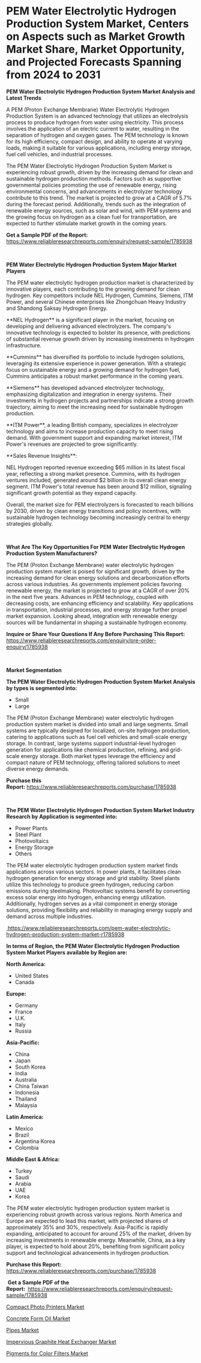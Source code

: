 <p><h1>PEM Water Electrolytic Hydrogen Production System Market, Centers on Aspects such as Market Growth Market Share, Market Opportunity, and Projected Forecasts Spanning from 2024 to 2031</h1></p><p><strong>PEM Water Electrolytic Hydrogen Production System Market Analysis and Latest Trends</strong></p>
<p><p>A PEM (Proton Exchange Membrane) Water Electrolytic Hydrogen Production System is an advanced technology that utilizes an electrolysis process to produce hydrogen from water using electricity. This process involves the application of an electric current to water, resulting in the separation of hydrogen and oxygen gases. The PEM technology is known for its high efficiency, compact design, and ability to operate at varying loads, making it suitable for various applications, including energy storage, fuel cell vehicles, and industrial processes.</p><p>The PEM Water Electrolytic Hydrogen Production System Market is experiencing robust growth, driven by the increasing demand for clean and sustainable hydrogen production methods. Factors such as supportive governmental policies promoting the use of renewable energy, rising environmental concerns, and advancements in electrolyzer technology contribute to this trend. The market is projected to grow at a CAGR of 5.7% during the forecast period. Additionally, trends such as the integration of renewable energy sources, such as solar and wind, with PEM systems and the growing focus on hydrogen as a clean fuel for transportation, are expected to further stimulate market growth in the coming years.</p></p>
<p><strong>Get a Sample PDF of the Report:&nbsp;</strong> <a href="https://www.reliableresearchreports.com/enquiry/request-sample/1785938?utm_campaign=121&utm_medium=2&utm_source=Github&utm_content=ia&utm_term=19122024&utm_id=pem-water-electrolytic-hydrogen-production-system">https://www.reliableresearchreports.com/enquiry/request-sample/1785938</a></p>
<p>&nbsp;</p>
<p><strong>PEM Water Electrolytic Hydrogen Production System Major Market Players</strong></p>
<p><p>The PEM water electrolytic hydrogen production market is characterized by innovative players, each contributing to the growing demand for clean hydrogen. Key competitors include NEL Hydrogen, Cummins, Siemens, ITM Power, and several Chinese enterprises like Zhongchuan Heavy Industry and Shandong Saksay Hydrogen Energy.</p><p>**NEL Hydrogen** is a significant player in the market, focusing on developing and delivering advanced electrolyzers. The company's innovative technology is expected to bolster its presence, with predictions of substantial revenue growth driven by increasing investments in hydrogen infrastructure.</p><p>**Cummins** has diversified its portfolio to include hydrogen solutions, leveraging its extensive experience in power generation. With a strategic focus on sustainable energy and a growing demand for hydrogen fuel, Cummins anticipates a robust market performance in the coming years.</p><p>**Siemens** has developed advanced electrolyzer technology, emphasizing digitalization and integration in energy systems. Their investments in hydrogen projects and partnerships indicate a strong growth trajectory, aiming to meet the increasing need for sustainable hydrogen production.</p><p>**ITM Power**, a leading British company, specializes in electrolyzer technology and aims to increase production capacity to meet rising demand. With government support and expanding market interest, ITM Power's revenues are projected to grow significantly.</p><p>**Sales Revenue Insights**: </p><p>NEL Hydrogen reported revenue exceeding $65 million in its latest fiscal year, reflecting a strong market presence. Cummins, with its hydrogen ventures included, generated around $2 billion in its overall clean energy segment. ITM Power's total revenue has been around $12 million, signaling significant growth potential as they expand capacity.</p><p>Overall, the market size for PEM electrolyzers is forecasted to reach billions by 2030, driven by clean energy transitions and policy incentives, with sustainable hydrogen technology becoming increasingly central to energy strategies globally.</p></p>
<p>&nbsp;</p>
<p><strong>What Are The Key Opportunities For PEM Water Electrolytic Hydrogen Production System Manufacturers?</strong></p>
<p><p>The PEM (Proton Exchange Membrane) water electrolytic hydrogen production system market is poised for significant growth, driven by the increasing demand for clean energy solutions and decarbonization efforts across various industries. As governments implement policies favoring renewable energy, the market is projected to grow at a CAGR of over 20% in the next five years. Advances in PEM technology, coupled with decreasing costs, are enhancing efficiency and scalability. Key applications in transportation, industrial processes, and energy storage further propel market expansion. Looking ahead, integration with renewable energy sources will be fundamental in shaping a sustainable hydrogen economy.</p></p>
<p><strong>Inquire or Share Your Questions If Any Before Purchasing This Report:</strong> <a href="https://www.reliableresearchreports.com/enquiry/pre-order-enquiry/1785938?utm_campaign=121&utm_medium=2&utm_source=Github&utm_content=ia&utm_term=19122024&utm_id=pem-water-electrolytic-hydrogen-production-system">https://www.reliableresearchreports.com/enquiry/pre-order-enquiry/1785938</a></p>
<p>&nbsp;</p>
<p><strong>Market Segmentation</strong></p>
<p><strong>The PEM Water Electrolytic Hydrogen Production System Market Analysis by types is segmented into:</strong></p>
<p><ul><li>Small</li><li>Large</li></ul></p>
<p><p>The PEM (Proton Exchange Membrane) water electrolytic hydrogen production system market is divided into small and large segments. Small systems are typically designed for localized, on-site hydrogen production, catering to applications such as fuel cell vehicles and small-scale energy storage. In contrast, large systems support industrial-level hydrogen generation for applications like chemical production, refining, and grid-scale energy storage. Both market types leverage the efficiency and compact nature of PEM technology, offering tailored solutions to meet diverse energy demands.</p></p>
<p><strong>Purchase this Report:&nbsp;</strong><a href="https://www.reliableresearchreports.com/purchase/1785938?utm_campaign=121&utm_medium=2&utm_source=Github&utm_content=ia&utm_term=19122024&utm_id=pem-water-electrolytic-hydrogen-production-system">https://www.reliableresearchreports.com/purchase/1785938</a></p>
<p>&nbsp;</p>
<p><strong>The PEM Water Electrolytic Hydrogen Production System Market Industry Research by Application is segmented into:</strong></p>
<p><ul><li>Power Plants</li><li>Steel Plant</li><li>Photovoltaics</li><li>Energy Storage</li><li>Others</li></ul></p>
<p><p>The PEM water electrolytic hydrogen production system market finds applications across various sectors. In power plants, it facilitates clean hydrogen generation for energy storage and grid stability. Steel plants utilize this technology to produce green hydrogen, reducing carbon emissions during steelmaking. Photovoltaic systems benefit by converting excess solar energy into hydrogen, enhancing energy utilization. Additionally, hydrogen serves as a vital component in energy storage solutions, providing flexibility and reliability in managing energy supply and demand across multiple industries.</p></p>
<p><a href="https://www.reliableresearchreports.com/pem-water-electrolytic-hydrogen-production-system-market-r1785938?utm_campaign=121&utm_medium=2&utm_source=Github&utm_content=ia&utm_term=19122024&utm_id=pem-water-electrolytic-hydrogen-production-system">&nbsp;https://www.reliableresearchreports.com/pem-water-electrolytic-hydrogen-production-system-market-r1785938</a></p>
<p><strong>In terms of Region, the PEM Water Electrolytic Hydrogen Production System Market Players available by Region are:</strong></p>
<p>
    <p> <strong> North America: </strong>
        <ul>
            <li>United States</li>
            <li>Canada</li>
        </ul>
        </p> 
    <p> <strong> Europe: </strong>
        <ul>
            <li>Germany</li>
            <li>France</li>
            <li>U.K.</li>
            <li>Italy</li>
            <li>Russia</li>
        </ul>
        </p> 
    <p> <strong> Asia-Pacific: </strong>
        <ul>
            <li>China</li>
            <li>Japan</li>
            <li>South Korea</li>
            <li>India</li>
            <li>Australia</li>
            <li>China Taiwan</li>
            <li>Indonesia</li>
            <li>Thailand</li>
            <li>Malaysia</li>
        </ul>
        </p> 
    <p> <strong> Latin America: </strong>
        <ul>
            <li>Mexico</li>
            <li>Brazil</li>
            <li>Argentina Korea</li>
            <li>Colombia</li>
        </ul>
        </p> 
    <p> <strong> Middle East & Africa: </strong>
        <ul>
            <li>Turkey</li>
            <li>Saudi</li>
            <li>Arabia</li>
            <li>UAE</li>
            <li>Korea</li>
        </ul>
    </p>
    </p>
<p><p>The PEM water electrolytic hydrogen production system market is experiencing robust growth across various regions. North America and Europe are expected to lead this market, with projected shares of approximately 35% and 30%, respectively. Asia-Pacific is rapidly expanding, anticipated to account for around 25% of the market, driven by increasing investments in renewable energy. Meanwhile, China, as a key player, is expected to hold about 20%, benefiting from significant policy support and technological advancements in hydrogen production.</p></p>
<p><strong>Purchase this Report: </strong><a href="https://www.reliableresearchreports.com/purchase/1785938?utm_campaign=121&utm_medium=2&utm_source=Github&utm_content=ia&utm_term=19122024&utm_id=pem-water-electrolytic-hydrogen-production-system">https://www.reliableresearchreports.com/purchase/1785938</a></p>
<p>&nbsp;<strong>Get a Sample PDF of the Report:&nbsp;&nbsp;</strong><a href="https://www.reliableresearchreports.com/enquiry/request-sample/1785938?utm_campaign=121&utm_medium=2&utm_source=Github&utm_content=ia&utm_term=19122024&utm_id=pem-water-electrolytic-hydrogen-production-system">https://www.reliableresearchreports.com/enquiry/request-sample/1785938</a></p>
<p><strong></strong></p>
<p><p><a href="https://www.linkedin.com/pulse/compact-photo-printers-market-forecast-highlights-2024--kqavf?utm_campaign=121&utm_medium=2&utm_source=Github&utm_content=ia&utm_term=19122024&utm_id=pem-water-electrolytic-hydrogen-production-system">Compact Photo Printers Market</a></p><p><a href="https://www.linkedin.com/pulse/a-mkt-nova-vc8zf?utm_campaign=121&utm_medium=2&utm_source=Github&utm_content=ia&utm_term=19122024&utm_id=pem-water-electrolytic-hydrogen-production-system">Concrete Form Oil Market</a></p><p><a href="https://www.linkedin.com/pulse/comprehensive-assessment-pipes-markets-55-cagrfrom-2024-2031-xwrre?utm_campaign=121&utm_medium=2&utm_source=Github&utm_content=ia&utm_term=19122024&utm_id=pem-water-electrolytic-hydrogen-production-system">Pipes Market</a></p><p><a href="https://github.com/mauripalmi/Market-Research-Report-List-5/blob/main/impervious-graphite-heat-exchanger-market.md?utm_campaign=121&utm_medium=2&utm_source=Github&utm_content=ia&utm_term=19122024&utm_id=pem-water-electrolytic-hydrogen-production-system">Impervious Graphite Heat Exchanger Market</a></p><p><a href="https://github.com/gulaimolin/Market-Research-Report-List-6/blob/main/pigments-for-color-filters-market.md?utm_campaign=121&utm_medium=2&utm_source=Github&utm_content=ia&utm_term=19122024&utm_id=pem-water-electrolytic-hydrogen-production-system">Pigments for Color Filters Market</a></p></p>